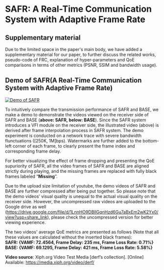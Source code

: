 # SAFR: A Real-Time Communication System with Adaptive Frame Rate


## Supplementary material
Due to the limited space in the paper's main body, we have added a supplementary material for our paper, to further discuss the related works, pseudo-code of FRC, explanation of hyper-parameters and QoE comparisons in terms of other metrics (PSNR, SSIM and bandwidth usage).

## Demo of SAFR(A Real-Time Communication System with Adaptive Frame Rate)

[![Demo of SAFR](https://res.cloudinary.com/marcomontalbano/image/upload/v1679299276/video_to_markdown/images/youtube--XNW-uDKIOg8-c05b58ac6eb4c4700831b2b3070cd403.jpg)](https://www.youtube.com/watch?v=XNW-uDKIOg8 "Demo of SAFR")

To intuitively compare the transmission performance of SAFR and BASE, we make a demo to demonstrate the videos viewed on the receiver side of SAFR and BASE (**above: SAFR, below: BASE**). Since the SAFR system introduces a VFI module on the receiver side, the illustrated video (above) is derived after frame interpolation process in SAFR system. The demo experiment is conducted on a network trace with severe bandwidth flunctuations ([250K, 1M]bps). Watermarks are further added to the bottom-left corner of each frame, to clearly present the frame index and corresponding frame delay.

For better visualizing the effect of frame dropping and presenting the QoE supuriority of SAFR, all the video frames of SAFR and BASE are aligned strictly during playing, and the missing frames are replaced with fully black frames labeled “**Missing**”.

Due to the upload size limitation of youtube, the demo videos of SAFR and BASE are further compressed after being put together. So please note that the demo videos’ visual quality is unequal to the actual visual quality on the receiver side. However, the uncompressed raw videos are uploaded to the Google drive as well (https://drive.google.com/file/d/1LnnHO9DBllGqnHzd6Gu7aBxEm2wK2Yx0/view?usp=share_link), please check the uncompressed version for better viewing experience.

The two videos' average QoE metrics are presented as follows (Note that all these values are calculated without the inserted black frames):  
**SAFR: {VAMF: 72.4564, Frame Delay: 235 ms, Frame Loss Rate: 0.71%}**  
**BASE: {VAMF: 69.1295, Frame Delay: 421 ms, Frame Loss Rate: 5.58%}**   

**Video source**: Xiph.org Video Test Media [derf’s collection]. [Online] Available: https://media.xiph.org/video/derf/



